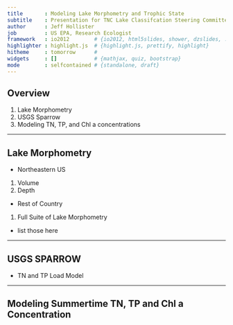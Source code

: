 ```yaml
---
title       : Modeling Lake Morphometry and Trophic State
subtitle    : Presentation for TNC Lake Classifcation Steering Committee
author      : Jeff Hollister
job         : US EPA, Research Ecologist
framework   : io2012        # {io2012, html5slides, shower, dzslides, ...}
highlighter : highlight.js  # {highlight.js, prettify, highlight}
hitheme     : tomorrow      # 
widgets     : []            # {mathjax, quiz, bootstrap}
mode        : selfcontained # {standalone, draft}
---
```


## Overview

1. Lake Morphometry
2. USGS Sparrow
3. Modeling TN, TP, and Chl a concentrations

---

## Lake Morphometry

- Northeastern US
 1. Volume
 2. Depth
- Rest of Country
 1. Full Suite of Lake Morphometry
  - list those here

---

## USGS SPARROW

- TN and TP Load Model
---

## Modeling Summertime TN, TP and Chl a Concentration






